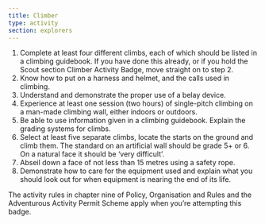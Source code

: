 ```yaml
---
title: Climber
type: activity
section: explorers
---
```


1. Complete at least four different climbs, each of which should be listed in a climbing guidebook. If you have done this already, or if you hold the Scout section Climber Activity Badge, move straight on to step 2.
1. Know how to put on a harness and helmet, and the calls used in climbing.
1. Understand and demonstrate the proper use of a belay device.
1. Experience at least one session (two hours) of single-pitch climbing on a man-made climbing wall, either indoors or outdoors.
1. Be able to use information given in a climbing guidebook. Explain the grading systems for climbs.
1. Select at least five separate climbs, locate the starts on the ground and climb them. The standard on an artificial wall should be grade 5+ or 6. On a natural face it should be ‘very difficult’.
1. Abseil down a face of not less than 15 metres using a safety rope.
1. Demonstrate how to care for the equipment used and explain what you should look out for when equipment is nearing the end of its life.
 

The activity rules in chapter nine of Policy, Organisation and Rules and the Adventurous Activity Permit Scheme apply when you’re attempting this badge.